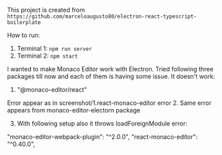 This project is created from `https://github.com/marceloaugusto80/electron-react-typescript-boilerplate`

How to run:
1. Terminal 1: `npm run server`
2. Terminal 2: `npm start`

I wanted to make Monaco Editor work with Electron. Tried following three packages till now and each of them is having some issue. It doesn't work:

1. "@monaco-editor/react"

Error appear as in screenshot/1.react-monaco-editor error 
2. Same error appears from monaco-editor-electorn package

3. With following setup also it throws loadForeignModule error:

"monaco-editor-webpack-plugin": "^2.0.0",
 "react-monaco-editor": "^0.40.0",
